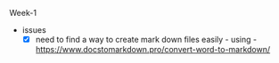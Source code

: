 Week-1

- issues
  - [x] need to find a way to create mark down files easily - using - https://www.docstomarkdown.pro/convert-word-to-markdown/
